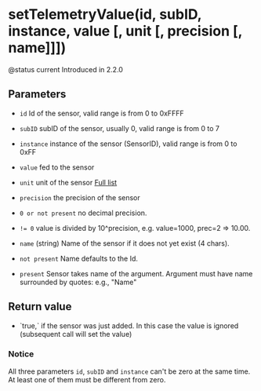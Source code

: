 # setTelemetryValue(id, subID, instance, value [, unit [, precision [, name]]])



@status current Introduced in 2.2.0


## Parameters

* `id` Id of the sensor, valid range is from 0 to 0xFFFF

* `subID` subID of the sensor, usually 0, valid range is from 0 to 7

* `instance` instance of the sensor (SensorID), valid range is from 0 to 0xFF

* `value` fed to the sensor

* `unit` unit of the sensor [Full list](../appendix/units.html)

* `precision` the precision of the sensor
 * `0 or not present` no decimal precision.
 * `!= 0` value is divided by 10^precision, e.g. value=1000, prec=2 => 10.00.

* `name` (string) Name of the sensor if it does not yet exist (4 chars).
 * `not present` Name defaults to the Id.
 * `present` Sensor takes name of the argument. Argument must have name surrounded by quotes: e.g., "Name"



## Return value

* \`true,\` if the sensor was just added. In this case the value is ignored (subsequent call will set the value)



### Notice
All three parameters `id`, `subID` and `instance` can't be zero at the same time. At least one of them
must be different from zero.


